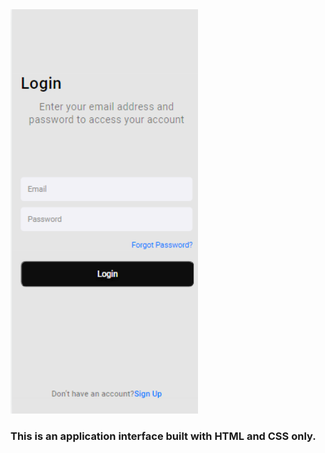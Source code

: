 <img src="./assets/Login.png" alt="finalized-project" width="300px">

<h3>This is an application interface built with HTML and CSS only. </h3>



 
